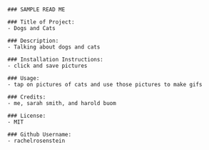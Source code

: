 

    ### SAMPLE READ ME

    ### Title of Project:
    - Dogs and Cats
    
    ### Description: 
    - Talking about dogs and cats
    
    ### Installation Instructions:
    - click and save pictures
    
    ### Usage: 
    - tap on pictures of cats and use those pictures to make gifs
    
    ### Credits: 
    - me, sarah smith, and harold buom
    
    ### License: 
    - MIT
    
    ### Github Username: 
    - rachelrosenstein
    